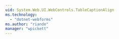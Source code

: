 ```yaml
---
uid: System.Web.UI.WebControls.TableCaptionAlign
ms.technology: 
  - "dotnet-webforms"
ms.author: "riande"
manager: "wpickett"
---
```

